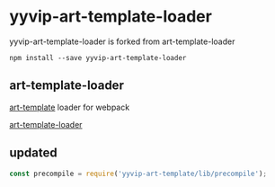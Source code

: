 # yyvip-art-template-loader

yyvip-art-template-loader is forked from art-template-loader

```
npm install --save yyvip-art-template-loader
```

## art-template-loader

[art-template](https://github.com/aui/art-template) loader for webpack

[art-template-loader](https://github.com/aui/art-template-loader)

## updated

```javascript
const precompile = require('yyvip-art-template/lib/precompile');
```

